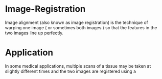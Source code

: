 # Image-Registration
Image alignment (also known as image registration) is the technique of warping one image ( or sometimes both images ) so that the features in the two images line up perfectly.
# Application
In some medical applications, multiple scans of a tissue may be taken at slightly different times and the two images are registered using a
